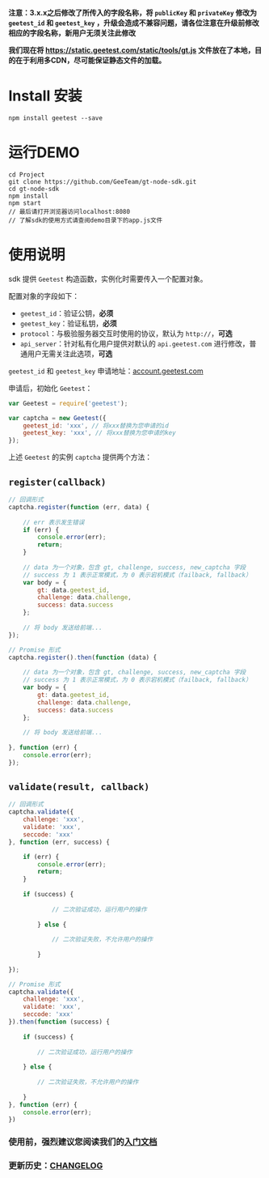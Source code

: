**注意：3.x.x之后修改了所传入的字段名称，将 `publicKey` 和 `privateKey` 修改为 `geetest_id` 和 `geetest_key` ，升级会造成不兼容问题，请各位注意在升级前修改相应的字段名称，新用户无须关注此修改**

**我们现在将 https://static.geetest.com/static/tools/gt.js 文件放在了本地，目的在于利用多CDN，尽可能保证静态文件的加载。**

# Install 安装

```
npm install geetest --save
```

# 运行DEMO

```shell
cd Project
git clone https://github.com/GeeTeam/gt-node-sdk.git
cd gt-node-sdk
npm install
npm start
// 最后请打开浏览器访问localhost:8080
// 了解sdk的使用方式请查阅demo目录下的app.js文件
```

# 使用说明

sdk 提供 `Geetest` 构造函数，实例化时需要传入一个配置对象。

配置对象的字段如下：

- `geetest_id`：验证公钥，**必须**
- `geetest_key`：验证私钥，**必须**
- `protocol`：与极验服务器交互时使用的协议，默认为 `http://`，**可选**
- `api_server`：针对私有化用户提供对默认的 `api.geetest.com` 进行修改，普通用户无需关注此选项，**可选**

`geetest_id` 和 `geetest_key` 申请地址：[account.geetest.com](http://account.geetest.com/)

申请后，初始化 `Geetest`：

```js
var Geetest = require('geetest');

var captcha = new Geetest({
    geetest_id: 'xxx', // 将xxx替换为您申请的id
    geetest_key: 'xxx', // 将xxx替换为您申请的key
});
```

上述 `Geetest` 的实例 `captcha` 提供两个方法：

## `register(callback)`

```js
// 回调形式
captcha.register(function (err, data) {
    
    // err 表示发生错误
    if (err) {
        console.error(err);
        return;
    }
    
    // data 为一个对象，包含 gt, challenge, success, new_captcha 字段
    // success 为 1 表示正常模式，为 0 表示宕机模式（failback, fallback）
    var body = {
        gt: data.geetest_id,
        challenge: data.challenge,
        success: data.success
    };
    
    // 将 body 发送给前端...
});

// Promise 形式
captcha.register().then(function (data) {
    
    // data 为一个对象，包含 gt, challenge, success, new_captcha 字段
    // success 为 1 表示正常模式，为 0 表示宕机模式（failback, fallback）
    var body = {
        gt: data.geetest_id,
        challenge: data.challenge,
        success: data.success
    };
        
    // 将 body 发送给前端...
    
}, function (err) {
    console.error(err);
});
```

## `validate(result, callback)`

```js
// 回调形式
captcha.validate({
    challenge: 'xxx',
    validate: 'xxx',
    seccode: 'xxx'
}, function (err, success) {

    if (err) {
        console.error(err);
        return;
    }
    
    if (success) {
            
            // 二次验证成功，运行用户的操作
            
        } else {
            
            // 二次验证失败，不允许用户的操作
            
        }
    
});

// Promise 形式
captcha.validate({
    challenge: 'xxx',
    validate: 'xxx',
    seccode: 'xxx'
}).then(function (success) {
    
    if (success) {
        
        // 二次验证成功，运行用户的操作
        
    } else {
        
        // 二次验证失败，不允许用户的操作
        
    }
}, function (err) {
    console.error(err);
})
```

### 使用前，强烈建议您阅读我们的[入门文档](http://www.geetest.com/install/sections/idx-main-frame.html)

### 更新历史：[CHANGELOG](CHANGELOG.md)


